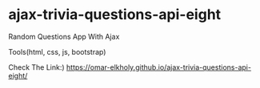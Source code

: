 # ajax-trivia-questions-api-eight
Random Questions App With Ajax

Tools(html, css, js, bootstrap)

Check The Link:) https://omar-elkholy.github.io/ajax-trivia-questions-api-eight/
